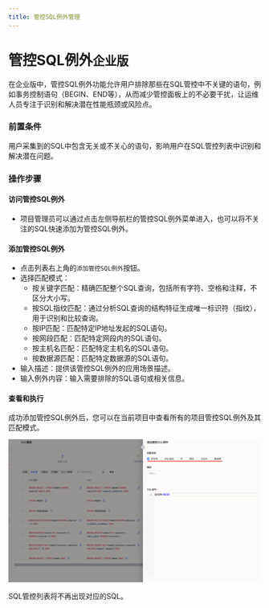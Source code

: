 ```yaml
---
title: 管控SQL例外管理
---
```


# 管控SQL例外`企业版`
在企业版中，管控SQL例外功能允许用户排除那些在SQL管控中不关键的语句，例如事务控制语句（BEGIN、END等），从而减少管控面板上的不必要干扰，让运维人员专注于识别和解决潜在性能瓶颈或风险点。


### 前置条件
用户采集到的SQL中包含无关或不关心的语句，影响用户在SQL管控列表中识别和解决潜在问题。

### 操作步骤

#### 访问管控SQL例外
* 项目管理员可以通过点击左侧导航栏的管控SQL例外菜单进入，也可以将不关注的SQL快速添加为管控SQL例外。

#### 添加管控SQL例外
* 点击列表右上角的`添加管控SQL例外`按钮。
* 选择匹配模式：
  * 按关键字匹配：精确匹配整个SQL查询，包括所有字符、空格和注释，不区分大小写。
  * 按SQL指纹匹配：通过分析SQL查询的结构特征生成唯一标识符（指纹），用于识别和比较查询。
  * 按IP匹配：匹配特定IP地址发起的SQL语句。
  * 按网段匹配：匹配特定网段内的SQL语句。
  * 按主机名匹配：匹配特定主机名的SQL语句。
  * 按数据源匹配：匹配特定数据源的SQL语句。
* 输入描述：提供该管控SQL例外的应用场景描述。
* 输入例外内容：输入需要排除的SQL语句或相关信息。


####  查看和执行
成功添加管控SQL例外后，您可以在当前项目中查看所有的项目管控SQL例外及其匹配模式。

![blacklist](img/blacklist.png)

SQL管控列表将不再出现对应的SQL。

